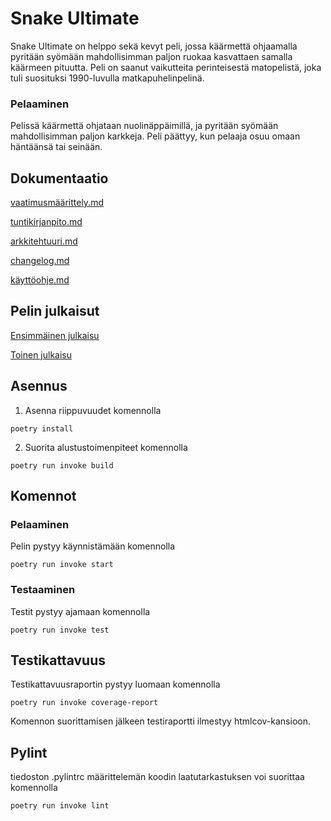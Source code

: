 

# Snake Ultimate

Snake Ultimate on helppo sekä kevyt peli, jossa käärmettä ohjaamalla pyritään syömään mahdollisimman paljon ruokaa kasvattaen samalla käärmeen pituutta. Peli on saanut vaikutteita perinteisestä matopelistä, joka tuli suosituksi 1990-luvulla matkapuhelinpelinä.

### Pelaaminen
Pelissä käärmettä ohjataan nuolinäppäimillä, ja pyritään syömään mahdollisimman paljon karkkeja. Peli päättyy, kun pelaaja osuu omaan häntäänsä tai seinään.

## Dokumentaatio

[vaatimusmäärittely.md](dokumentaatio/vaatimusmäärittely.md)

[tuntikirjanpito.md](dokumentaatio/tuntikirjanpito.md)

[arkkitehtuuri.md](dokumentaatio/arkkitehtuuri.md)

[changelog.md](dokumentaatio/changelog.md)

[käyttöohje.md](dokumentaatio/käyttöohje.md)

## Pelin julkaisut
[Ensimmäinen julkaisu](https://github.com/SuperTLP/ot-harjoitustyo/releases/tag/viikko5)

[Toinen julkaisu](https://github.com/SuperTLP/ot-harjoitustyo/releases/tag/viikko6)

## Asennus

1. Asenna riippuvuudet komennolla
~~~
poetry install
~~~
2. Suorita alustustoimenpiteet komennolla
~~~
poetry run invoke build
~~~

## Komennot

### Pelaaminen
Pelin pystyy käynnistämään komennolla
~~~
poetry run invoke start
~~~

### Testaaminen
Testit pystyy ajamaan komennolla
~~~
poetry run invoke test
~~~

## Testikattavuus
Testikattavuusraportin pystyy luomaan komennolla
~~~
poetry run invoke coverage-report
~~~
Komennon suorittamisen jälkeen testiraportti ilmestyy htmlcov-kansioon.

## Pylint

tiedoston .pylintrc määrittelemän koodin laatutarkastuksen voi suorittaa komennolla
~~~
poetry run invoke lint
~~~


